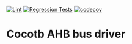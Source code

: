 [![Lint](https://github.com/aignacio/cocotbext-ahb/actions/workflows/lint.yaml/badge.svg)](https://github.com/aignacio/cocotbext-ahb/actions/workflows/lint.yaml) [![Regression Tests](https://github.com/aignacio/cocotbext-ahb/actions/workflows/test.yaml/badge.svg)](https://github.com/aignacio/cocotbext-ahb/actions/workflows/test.yaml) [![codecov](https://codecov.io/gh/aignacio/cocotbext-ahb/graph/badge.svg?token=RHYCK6SSCC)](https://codecov.io/gh/aignacio/cocotbext-ahb)

# Cocotb AHB bus driver
